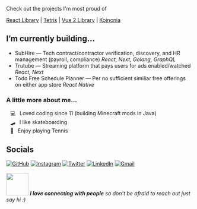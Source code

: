 Check out the projects I'm most proud of

[React Library](https://github.com/Haeven/rares-ui-library) | 
[Tetris](https://github.com/Haeven/wasm-port-tetris) | 
[Vue 2 Library](https://github.com/Haeven/vuetiful-js) |
[Koinonia](https://github.com/Haeven/Koinonia)

## I’m currently building...<br>
-  SubHire — Tech contract/contractor verification, discovery, and HR management (payroll, compliance) *React, Next, Golang, GraphQL*
-  Trutube — Streaming platform that pays users for ads enabled/watched *React, Next*
-  Todo Free Schedule Planner — Per no sufficient similiar free offerings on either app store *React Native*
  
### A little more about me...  
&ensp; 💻&ensp; Loved coding since 11 (building Minecraft mods in Java)<br>
&ensp; 🛹&ensp; I like skateboarding<br>
&ensp; 🎾&ensp; Enjoy playing Tennis<br>
<!--
**Haeven/Haeven** is a ✨ _special_ ✨ repository because its `README.md` (this file) appears on your GitHub profile.

Here are some ideas to get you started:

- 🔭 I’m currently working on ...
- 🌱 I’m currently learning ...
- 👯 I’m looking to collaborate on ...
- 🤔 I’m looking for help with ...
- 💬 Ask me about ...
- 📫 How to reach me: ...
- 😄 Pronouns: ...
- ⚡ Fun fact: ...
-->

## Socials

[![GitHub](https://img.shields.io/badge/%20portfolio-%23121011.svg?style=for-the-badge&logoColor=white)](https://haeven.dev)
[![Instagram](https://img.shields.io/badge/%20Instagram-C13584.svg?labelColor=C13584&style=for-the-badge&logo=Instagram&logoColor=white)](https://instagram.com/haeven.kd)
[![Twitter](https://img.shields.io/badge/%20Twitter-%231DA1F2.svg?style=for-the-badge&logo=Twitter&logoColor=white)](https://twitter.com/hvndevs)
[![LinkedIn](https://img.shields.io/badge/%20linkedin-%230077B5.svg?style=for-the-badge&logo=linkedin&logoColor=white)](https://linkedin.com/in/Haeven)
[![Gmail](https://img.shields.io/badge/%20Gmail-D14836?style=for-the-badge&logo=gmail&logoColor=white)](mailto:haevendevs@gmail.com)
<br><br>
<img src="https://media.giphy.com/media/LnQjpWaON8nhr21vNW/giphy.gif" width="60"> <em><b>I love connecting with people</b> so don't be afraid to reach out just say hi</b> :)</em>
